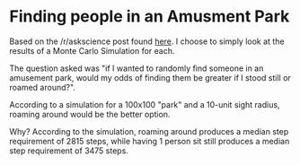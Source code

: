 # Finding people in an Amusment Park

Based on the /r/askscience post found [here](https://www.reddit.com/r/askscience/comments/35uljq/if_i_wanted_to_randomly_find_someone_in_an/). I choose to simply look at the results of a Monte Carlo Simulation for each.

The question asked was "if I wanted to randomly find someone in an amusement park, would my odds of finding them be greater if I stood still or roamed around?".

According to a simulation for a 100x100 "park" and a 10-unit sight radius, roaming around would be the better option.

Why? According to the simulation, roaming around produces a median step requirement of 2815 steps, while having 1 person sit still produces a median step requirement of 3475 steps.
